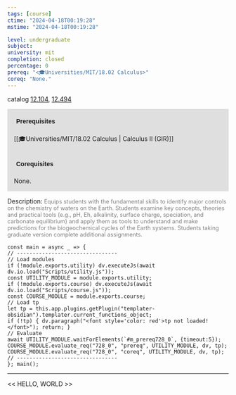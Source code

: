 ```yaml
---
tags: [course]
ctime: "2024-04-18T00:19:28"
mstime: "2024-04-18T00:19:28"

level: undergraduate
subject: 
university: mit
completion: closed
percentage: 0
prereq: "<🎓Universities/MIT/18.02 Calculus>"
coreq: "None."
---
```


catalog [12.104](http://student.mit.edu/catalog/m12a.html#12.104), [12.494](http://student.mit.edu/catalog/m12b.html#12.494)

<span style="display: block; padding: 15px; background-color: rgb(100, 100, 100, 0.2);"><font id="m_prereq728_0" style="display: block; font-family: Arial, sans-serif; font-weight: bold; padding: 5px">Prerequisites</font><br><span id="prereq728_0">[[🎓Universities/MIT/18.02 Calculus | Calculus II (GIR)]]</span></span>
<span style="display: block; padding: 15px; background-color: rgb(100, 100, 100, 0.2);"><font id="m_coreq728_0" style="display: block; font-family: Arial, sans-serif; font-weight: bold; padding: 5px">Corequisites</font><br><span id="coreq728_0">None.</span></span>

<font style="">Description:</font>
<font style="color: grey; font-size: 0.8rem;">Equips students with the fundamental skills to identify major controls on the chemistry of waters on the Earth.  Students examine key concepts, theories and practical tools (e.g., pH, Eh, alkalinity, surface charge, speciation, and carbonate equilibrium) and apply them as tools to understand and make predictions for the biogeochemical cycles of the Earth systems.  Students taking graduate version complete additional assignments.</font>

```dataviewjs
const main = async _ => {
// --------------------------------
// Load modules
if (!module.exports.utility) dv.executeJs(await dv.io.load("Scripts/utility.js"));
const UTILITY_MODULE = module.exports.utility;
if (!module.exports.course) dv.executeJs(await dv.io.load("Scripts/course.js"));
const COURSE_MODULE = module.exports.course;
// Load tp
let tp = this.app.plugins.getPlugin("templater-obsidian").templater.current_functions_object;
if (!tp) { dv.paragraph("<font style='color: red'>tp not loaded!</font>"); return; }
// Evaluate
await UTILITY_MODULE.waitForElements(`#m_prereq728_0`, {timeout:5});
COURSE_MODULE.evaluate_req("728_0", "prereq", UTILITY_MODULE, dv, tp);
COURSE_MODULE.evaluate_req("728_0", "coreq", UTILITY_MODULE, dv, tp);
// --------------------------------
}; main();
```

---

<< HELLO, WORLD >>
